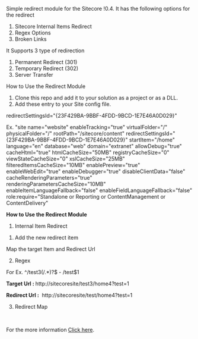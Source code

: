 

Simple redirect module for the Sitecore !0.4. It has the following options for the redirect
<ol>
	<li>Sitecore Internal Items Redirect</li>
	<li>Regex Options</li>
	<li>Broken Links</li>
</ol>
It Supports 3 type of redirection
<ol>
	<li>Permanent Redirect (301)</li>
	<li>Temporary Redirect (302)</li>
	<li>Server Transfer</li>
</ol>
How to Use the Redirect Module

1. Clone this repo and add it to your solution as a project or as a DLL.
2. Add these entry to your Site config file.

redirectSettingsId="{23F429BA-9BBF-4FDD-9BCD-1E7E46A0D029}"

Ex. "site name="website" enableTracking="true" virtualFolder="/" physicalFolder="/" rootPath="/sitecore/content" redirectSettingsId="{23F429BA-9BBF-4FDD-9BCD-1E7E46A0D029}" startItem="/home" language="en" database="web" domain="extranet" allowDebug="true" cacheHtml="true" htmlCacheSize="50MB" registryCacheSize="0" viewStateCacheSize="0" xslCacheSize="25MB" filteredItemsCacheSize="10MB" enablePreview="true" enableWebEdit="true" enableDebugger="true" disableClientData="false" cacheRenderingParameters="true" renderingParametersCacheSize="10MB" enableItemLanguageFallback="false" enableFieldLanguageFallback="false" role:require="Standalone or Reporting or ContentManagement or ContentDelivery"

<strong>How to Use the Redirect Module</strong>

1. Internal Item Redirect
<ol>
	<li>Add the new redirect item</li>
</ol>


Map the target Item and Redirect Url

2. Regex


For Ex. ^/test3(/.*)?$ - /test$1

<strong>Target Url : </strong>http://sitecoresite/test3/home4?test=1

<strong>Redirect Url :</strong>  http://sitecoresite/test/home4?test=1

3. Redirect Map

 

For the more information <a href="https://github.com/velan99/SitecoreRedirect" target="_blank" rel="noopener">Click here</a>.
